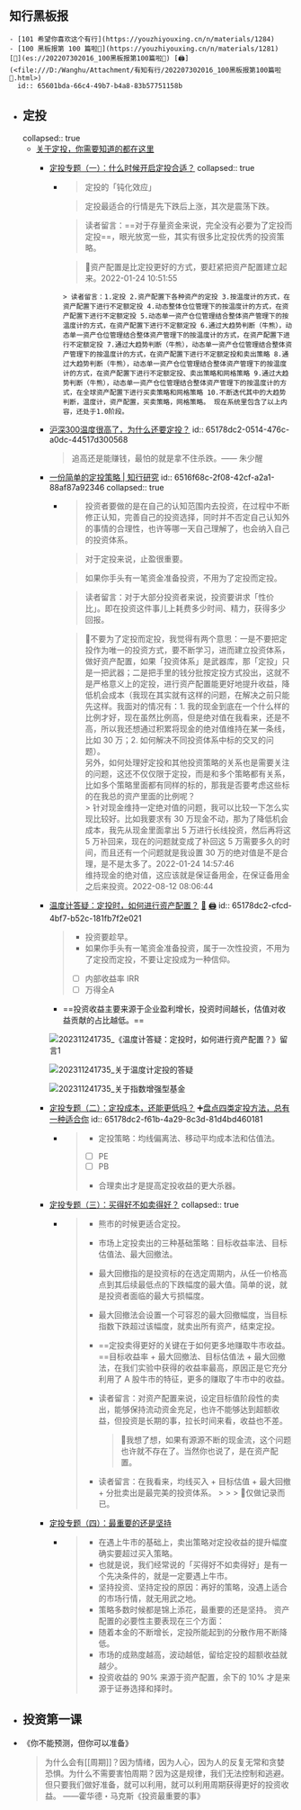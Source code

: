 ## 知行黑板报
	- [101 希望你喜欢这个有行](https://youzhiyouxing.cn/n/materials/1284)
	- [100 黑板报第 100 篇啦🎉](https://youzhiyouxing.cn/n/materials/1281) [🔎](es://202207302016_100黑板报第100篇啦🎉) [🖨](<file:///D:/Wanghu/Attachment/有知有行/202207302016_100黑板报第100篇啦🎉.html>)
	  id:: 65601bda-66c4-49b7-b4a8-83b57751158b
- ## 定投
  collapsed:: true
	- [关于定投，你需要知道的都在这里](https://youzhiyouxing.cn/subjects/6?mode=cover)
		- [定投专题（一）：什么时候开启定投合适？](https://youzhiyouxing.cn/n/materials/767)
		  collapsed:: true
			- > 定投的「钝化效应」
			  
			  > 定投最适合的行情是先下跌后上涨，其次是震荡下跌。
			  
			  > 读者留言：==对于存量资金来说，完全没有必要为了定投而定投==，眼光放宽一些，其实有很多比定投优秀的投资策略。
			  
			  > 🤔资产配置是比定投更好的方式，要赶紧把资产配置建立起来。2022-01-24 10:51:55
			  
			      > 读者留言：1.定投 2.资产配置下各种资产的定投 3.按温度计的方式，在资产配置下进行不定额定投 4.动态整体仓位管理下的按温度计的方式，在资产配置下进行不定额定投 5.动态单一资产仓位管理结合整体资产管理下的按温度计的方式，在资产配置下进行不定额定投 6.通过大趋势判断（牛熊），动态单一资产仓位管理结合整体资产管理下的按温度计的方式，在资产配置下进行不定额定投 7.通过大趋势判断（牛熊），动态单一资产仓位管理结合整体资产管理下的按温度计的方式，在资产配置下进行不定额定投和卖出策略 8.通过大趋势判断（牛熊），动态单一资产仓位管理结合整体资产管理下的按温度计的方式，在资产配置下进行不定额定投、卖出策略和网格策略 9.通过大趋势判断（牛熊），动态单一资产仓位管理结合整体资产管理下的按温度计的方式，在全球资产配置下进行买卖策略和网格策略 10.不断迭代其中的大趋势判断，温度计，资产配置，买卖策略，网格策略。 现在系统里包含了以上内容，还处于1.0阶段。
		- [沪深300温度很高了，为什么还要定投？](https://youzhiyouxing.cn/n/materials/473)
		  id:: 65178dc2-0514-476c-a0dc-44517d300568
		  > 追高还是能赚钱，最怕的就是拿不住杀跌。—— 朱少醒
		- [一份简单的定投策略 | 知行研究](https://youzhiyouxing.cn/n/materials/249)
		  id:: 6516f68c-2f08-42cf-a2a1-88af87a92346
		  collapsed:: true
			- > 投资者要做的是在自己的认知范围内去投资，在过程中不断修正认知，完善自己的投资选择，同时并不否定自己认知外的事情的合理性，也许等哪一天自己理解了，也会纳入自己的投资体系。
			  
			  > 对于定投来说，止盈很重要。
			  
			  > 如果你手头有一笔资金准备投资，不用为了定投而定投。
			  
			  > 读者留言：对于大部分投资者来说，投资要讲求「性价比」。即在投资这件事儿上耗费多少时间、精力，获得多少回报。
			  
			  > 🤔不要为了定投而定投，我觉得有两个意思：一是不要把定投作为唯一的投资方式，要不断学习，进而建立投资体系，做好资产配置，如果「投资体系」是武器库，那「定投」只是一把武器；二是把手里的钱分批按定投方式投出，这就不是严格意义上的定投，进行资产配置能更好地提升收益，降低机会成本（我现在其实就有这样的问题，在解决之前只能先这样。我面对的情况有：1. 我的现金到底在一个什么样的比例才好，现在虽然比例高，但是绝对值在我看来，还是不高，所以我还想通过积累将现金的绝对值维持在某一条线，比如 30 万；2. 如何解决不同投资体系中标的交叉的问题）。  
			  > 另外，如何处理好定投和其他投资策略的关系也是需要关注的问题，这还不仅仅限于定投，而是和多个策略都有关系，比如多个策略里面都有同样的标的，那我是否要考虑这些标的在我总的资产里面的比例呢？  
			      > 针对现金维持一定绝对值的问题，我可以比较一下怎么实现比较好。比如我要求有 30 万现金不动，那为了降低机会成本，我先从现金里面拿出 5 万进行长线投资，然后再将这 5 万补回来，现在的问题就变成了补回这 5 万需要多久的时间，而且还有一个问题就是我设置 30 万的绝对值是不是合理，是不是太多了。2022-01-24 14:57:46   
			  > 维持现金的绝对值，这应该就是保证备用金，在保证备用金之后来投资。2022-08-12 08:06:44
		- [温度计答疑：定投时，如何进行资产配置？](https://youzhiyouxing.cn/n/materials/455) [🔎](es://202311241055_温度计答疑：定投时，如何进行资产配置？) [🖨](<file:///D:/Wanghu/Attachment/只要财务自由/202311241055_温度计答疑：定投时，如何进行资产配置？.html>)
		  id:: 65178dc2-cfcd-4bf7-b52c-181fb7f2e021
		  > * 投资要趁早。
		  > * 如果你手头有一笔资金准备投资，属于一次性投资，不用为了定投而定投，不要让定投成为一种信仰。
		  > * [ ] 内部收益率 IRR
		  > * [ ] 万得全A
		  * ==投资收益主要来源于企业盈利增长，投资时间越长，估值对收益贡献的占比越低。==
		  
		  ![202311241735_《温度计答疑：定投时，如何进行资产配置？》留言1](https://jsd.cdn.zzko.cn/gh/wanghusw/Pic/FIRE/202311241735_《温度计答疑：定投时，如何进行资产配置？》留言1.jpg)
		  
		  ![202311241735_关于温度计定投的答疑](https://jsd.cdn.zzko.cn/gh/wanghusw/Pic/FIRE/202311241735_关于温度计定投的答疑.jpg)
		  
		  ![202311241735_关于指数增强型基金](https://jsd.cdn.zzko.cn/gh/wanghusw/Pic/FIRE/202311241735_关于指数增强型基金.jpg)
		- [定投专题（二）：定投成本，还能更低吗？](https://youzhiyouxing.cn/n/materials/841) ➕[盘点四类定投方法，总有一种适合你](((6514d0c4-4dbc-4b60-a324-754bdf0bb23f)))
		  id:: 65178dc2-f61b-4a29-8c3d-81d4bd460181
			- > * 定投策略：均线偏离法、移动平均成本法和估值法。
			  > * [ ] PE
			  > * [ ] PB
			  > * 合理卖出才是提高定投收益的更大杀器。
		- [定投专题（三）：买得好不如卖得好？](https://youzhiyouxing.cn/n/materials/888)
		  collapsed:: true
			- > * 熊市的时候更适合定投。
			  > * 市场上定投卖出的三种基础策略：目标收益率法、目标估值法、最大回撤法。
			  > * 最大回撤指的是投资标的在选定周期内，从任一价格高点到其后续最低点的下跌幅度的最大值。简单的说，就是投资者面临的最大亏损幅度。
			  > * 最大回撤法会设置一个可容忍的最大回撤幅度，当目标指数下跌超过该幅度，就卖出所有资产，结束定投。
			  > * ==定投卖得更好的关键在于如何更多地赚取牛市收益。==目标收益率 + 最大回撤法、目标估值法 + 最大回撤法，在我们实验中获得的收益率最高，原因正是它充分利用了 A 股牛市的特征，更多的赚取了牛市中的收益。
			  > * 读者留言：对资产配置来说，设定目标值阶段性的卖出，能够保持流动资金充足，也许不能够达到超额收益，但投资是长期的事，拉长时间来看，收益也不差。
			  >   > 🤔我想了想，如果有源源不断的现金流，这个问题也许就不存在了。当然你也说了，是在资产配置。
			  >
			  > * 读者留言：在我看来，均线买入 + 目标估值 + 最大回撤 + 分批卖出是最完美的投资体系。
			      >
			      >   > 🤔仅做记录而已。
		- [定投专题（四）：最重要的还是坚持](https://youzhiyouxing.cn/n/materials/907)
			- > * 在遇上牛市的基础上，卖出策略对定投收益的提升幅度确实要超过买入策略。  
			  > * 也就是说，我们经常说的「买得好不如卖得好」是有一个先决条件的，就是一定要遇上牛市。
			  > * 坚持投资、坚持定投的原因：再好的策略，没遇上适合的市场行情，就无用武之地。
			  > * 策略多数时候都是锦上添花，最重要的还是坚持。
			  > 资产配置的必要性主要表现在三个方面：
			  > * 随着本金的不断增长，定投所能起到的分散作用不断降低。
			  > * 市场的成熟度越高，波动越低，留给定投的超额收益就越少。
			  > * 投资收益的 90% 来源于资产配置，余下的 10% 才是来源于证券选择和择时。
- ## 投资第一课
- 《你不能预测，但你可以准备》
  > 为什么会有[[周期]]？因为情绪，因为人心，因为人的反复无常和贪婪恐惧。为什么不需要害怕周期？因为这是规律，我们无法控制和逃避。但只要我们做好准备，就可以利用，就可以利用周期获得更好的投资收益。 ——霍华德・马克斯《投资最重要的事》